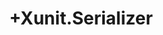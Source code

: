 ---
title: +Xunit.Serializer
display: never
documentation_of:
- ./AffineTransformationSerializer.cs
- ./BitArraySerializer.cs
- ./BitMatrixSerializer.cs
- ./MatrixSerializer.cs
- ./PointSerializer.cs
---
